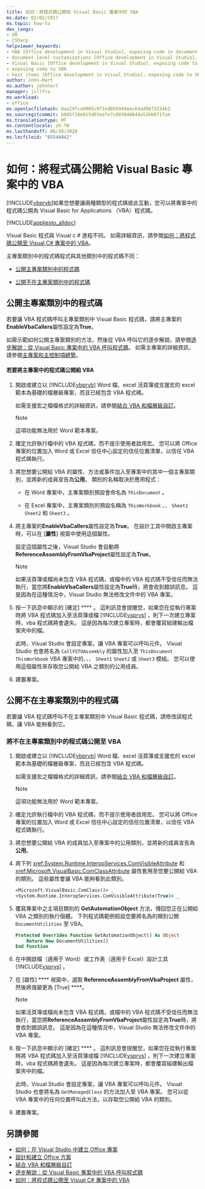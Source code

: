 ```yaml
---
title: 如何：將程式碼公開給 Visual Basic 專案中的 VBA
ms.date: 02/02/2017
ms.topic: how-to
dev_langs:
- VB
- CSharp
helpviewer_keywords:
- VBA [Office development in Visual Studio], exposing code in document-level customizations
- document-level customizations [Office development in Visual Studio], exposing code
- Visual Basic [Office development in Visual Studio], exposing code to VBA
- exposing code to VBA
- host items [Office development in Visual Studio], exposing code to VBA
author: John-Hart
ms.author: johnhart
manager: jillfra
ms.workload:
- office
ms.openlocfilehash: 8aa29fca9905c9f1ed056949eec64ad967323462
ms.sourcegitcommit: b885f26e015d03eafe7c885040644a52bb071fae
ms.translationtype: MT
ms.contentlocale: zh-TW
ms.lasthandoff: 06/30/2020
ms.locfileid: "85544842"
---
```

# <a name="how-to-expose-code-to-vba-in-a-visual-basic-project"></a>如何：將程式碼公開給 Visual Basic 專案中的 VBA
  [!INCLUDE[vbprvb](../sharepoint/includes/vbprvb-md.md)]如果您想要讓兩種類型的程式碼彼此互動，您可以將專案中的程式碼公開為 Visual Basic for Applications （VBA）程式碼。

 [!INCLUDE[appliesto_alldoc](../vsto/includes/appliesto-alldoc-md.md)]

 Visual Basic 程式與 Visual c # 進程不同。 如需詳細資訊，請參閱[如何：將程式碼公開至 Visual C&#35; 專案中的 VBA](../vsto/how-to-expose-code-to-vba-in-a-visual-csharp-project.md)。

 主專案類別中的程式碼程式與其他類別中的程式碼不同：

- [公開主專案類別中的程式碼](#HostItemCode)

- [公開不在主專案類別中的程式碼](#NonHostItem)

## <a name="expose-code-in-a-host-item-class"></a><a name="HostItemCode"></a>公開主專案類別中的程式碼
 若要讓 VBA 程式碼呼叫主專案類別中 Visual Basic 程式碼，請將主專案的**EnableVbaCallers**屬性設定為**True**。

 如需示範如何公開主專案類別的方法，然後從 VBA 呼叫它的逐步解說，請參閱[逐步解說：從 Visual Basic 專案中的 VBA 呼叫程式碼](../vsto/walkthrough-calling-code-from-vba-in-a-visual-basic-project.md)。 如需主專案的詳細資訊，請參閱[主專案和主控制項總覽](../vsto/host-items-and-host-controls-overview.md)。

#### <a name="to-expose-code-in-a-host-item-to-vba"></a>若要將主專案中的程式碼公開給 VBA

1. 開啟或建立以 [!INCLUDE[vbprvb](../sharepoint/includes/vbprvb-md.md)] Word 檔、excel 活頁簿或支援宏的 excel 範本為基礎的檔層級專案，而且已經包含 VBA 程式碼。

     如需支援宏之檔檔格式的詳細資訊，請參閱[結合 VBA 和檔層級自訂](../vsto/combining-vba-and-document-level-customizations.md)。

    > [!NOTE]
    > 這項功能無法用於 Word 範本專案。

2. 確定允許執行檔中的 VBA 程式碼，而不提示使用者啟用宏。 您可以將 Office 專案的位置加入 Word 或 Excel 信任中心設定的信任位置清單，以信任 VBA 程式碼執行。

3. 將您想要公開給 VBA 的屬性、方法或事件加入至專案中的其中一個主專案類別，並將新的成員宣告為**公用**。 類別的名稱取決於應用程式：

    - 在 Word 專案中，主專案類別預設會命名為 `ThisDocument` 。

    - 在 Excel 專案中，主專案類別的預設名稱為 `ThisWorkbook` 、、 `Sheet1` `Sheet2` 和 `Sheet3` 。

4. 將主專案的**EnableVbaCallers**屬性設定為**True**。 在設計工具中開啟主專案時，可以在 [**屬性**] 視窗中使用這個屬性。

     設定這個屬性之後，Visual Studio 會自動將**ReferenceAssemblyFromVbaProject**屬性設定為**True**。

    > [!NOTE]
    > 如果活頁簿或檔尚未包含 VBA 程式碼，或檔中的 VBA 程式碼不受信任而無法執行，當您將**EnableVbaCallers**屬性設定為**True**時，將會收到錯誤訊息。 這是因為在這種情況中，Visual Studio 無法修改文件中的 VBA 專案。

5. 按一下訊息中顯示的 [確定] **** 。 這則訊息會提醒您，如果您在從執行專案時將 VBA 程式碼加入至活頁簿或檔 [!INCLUDE[vsprvs](../sharepoint/includes/vsprvs-md.md)] ，則下一次建立專案時，vba 程式碼將會遺失。 這是因為每次建立專案時，都會覆寫組建輸出檔案夾中的檔。

     此時，Visual Studio 會設定專案，讓 VBA 專案可以呼叫元件。 Visual Studio 也會將名為 `CallVSTOAssembly` 的屬性加入至 `ThisDocument` `ThisWorkbook` VBA 專案中的、、、 `Sheet1` `Sheet2` 或 `Sheet3` 模組。 您可以使用這個屬性來存取您公開給 VBA 之類別的公用成員。

6. 建置專案。

## <a name="expose-code-that-is-not-in-a-host-item-class"></a><a name="NonHostItem"></a>公開不在主專案類別中的程式碼
 若要讓 VBA 程式碼呼叫不在主專案類別中 Visual Basic 程式碼，請修改該程式碼，讓 VBA 能夠看到它。

### <a name="to-expose-code-that-is-not-in-a-host-item-class-to-vba"></a>將不在主專案類別中的程式碼公開至 VBA

1. 開啟或建立以 [!INCLUDE[vbprvb](../sharepoint/includes/vbprvb-md.md)] Word 檔、excel 活頁簿或支援宏的 excel 範本為基礎的檔層級專案，而且已經包含 VBA 程式碼。

     如需支援宏之檔檔格式的詳細資訊，請參閱[結合 VBA 和檔層級自訂](../vsto/combining-vba-and-document-level-customizations.md)。

    > [!NOTE]
    > 這項功能無法用於 Word 範本專案。

2. 確定允許執行檔中的 VBA 程式碼，而不提示使用者啟用宏。 您可以將 Office 專案的位置加入 Word 或 Excel 信任中心設定的信任位置清單，以信任 VBA 程式碼執行。

3. 將您想要公開給 VBA 的成員加入至專案中的公用類別，並將新的成員宣告為**公用**。

4. 將下列 <xref:System.Runtime.InteropServices.ComVisibleAttribute> 和 <xref:Microsoft.VisualBasic.ComClassAttribute> 屬性套用至您要公開給 VBA 的類別。 這些屬性會讓 VBA 能夠看到此類別。

    ```vb
    <Microsoft.VisualBasic.ComClass()> _
    <System.Runtime.InteropServices.ComVisibleAttribute(True)> _
    ```

5. 覆寫專案中之主項目類別的 **GetAutomationObject** 方法，傳回您正在公開給 VBA 之類別的執行個體。 下列程式碼範例假設您要將名為的類別公開 `DocumentUtilities` 至 VBA。

    ```vb
    Protected Overrides Function GetAutomationObject() As Object
        Return New DocumentUtilities()
    End Function
    ```

6. 在中開啟檔（適用于 Word）或工作表（適用于 Excel）設計工具 [!INCLUDE[vsprvs](../sharepoint/includes/vsprvs-md.md)] 。

7. 在 [屬性] **** 視窗中，選取 **ReferenceAssemblyFromVbaProject** 屬性，然後將值變更為 [True] ****。

    > [!NOTE]
    > 如果活頁簿或檔尚未包含 VBA 程式碼，或檔中的 VBA 程式碼不受信任而無法執行，當您將**ReferenceAssemblyFromVbaProject**屬性設定為**True**時，將會收到錯誤訊息。 這是因為在這種情況中，Visual Studio 無法修改文件中的 VBA 專案。

8. 按一下訊息中顯示的 [確定] **** 。 這則訊息會提醒您，如果您在從執行專案時將 VBA 程式碼加入至活頁簿或檔 [!INCLUDE[vsprvs](../sharepoint/includes/vsprvs-md.md)] ，則下一次建立專案時，vba 程式碼將會遺失。 這是因為每次建立專案時，都會覆寫組建輸出檔案夾中的檔。

     此時，Visual Studio 會設定專案，讓 VBA 專案可以呼叫元件。 Visual Studio 也會將名為 `GetManagedClass` 的方法加入至 VBA 專案。 您可以從 VBA 專案中的任何位置呼叫此方法，以存取您公開給 VBA 的類別。

9. 建置專案。

## <a name="see-also"></a>另請參閱
- [如何：在 Visual Studio 中建立 Office 專案](../vsto/how-to-create-office-projects-in-visual-studio.md)
- [設計和建立 Office 方案](../vsto/designing-and-creating-office-solutions.md)
- [結合 VBA 和檔層級自訂](../vsto/combining-vba-and-document-level-customizations.md)
- [逐步解說：從 Visual Basic 專案中的 VBA 呼叫程式碼](../vsto/walkthrough-calling-code-from-vba-in-a-visual-basic-project.md)
- [如何：將程式碼公開至 Visual C&#35; 專案中的 VBA](../vsto/how-to-expose-code-to-vba-in-a-visual-csharp-project.md)
